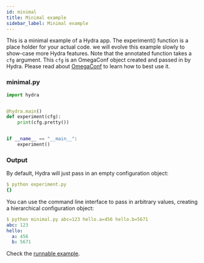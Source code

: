 ```yaml
---
id: minimal
title: Minimal example
sidebar_label: Minimal example
---
```


This is a minimal example of a Hydra app.
The experiment() function is a place holder for your actual code.
we will evolve this example slowly to show-case more Hydra features.
Note that the annotated function takes a `cfg` argument. This `cfg` is an OmegaConf object created and passed in by Hydra.
Please read about [OmegaConf](https://omegaconf.readthedocs.io/en/latest/usage.html#access-and-manipulation) to learn how to best use it.

### minimal.py
```python
import hydra


@hydra.main()
def experiment(cfg):
    print(cfg.pretty())


if __name__ == "__main__":
    experiment()
```

### Output
By default, Hydra will just pass in an empty configuration object:
```yaml
$ python experiment.py
{}
```

You can use the command line interface to pass in arbitrary values, creating a hierarchical configuration object:
```yaml
$ python minimal.py abc=123 hello.a=456 hello.b=5671
abc: 123
hello:
  a: 456
  b: 5671
```

Check the [runnable example](https://github.com/facebookresearch/hydra/blob/master/demos/0_minimal/minimal.py).
